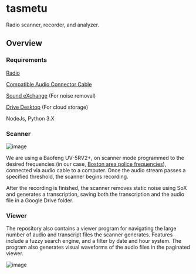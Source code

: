 # tasmetu

Radio scanner, recorder, and analyzer.

## Overview

### Requirements

[Radio](https://baofengtech.com/wp-content/uploads/2020/09/BaoFeng_UV-5R_Manual.pdf)

[Compatible Audio Connector Cable](https://www.amazon.com/gp/product/B01LMIBAZW/ref=ppx_yo_dt_b_asin_title_o00_s00?ie=UTF8&psc=1)

[Sound eXchange](https://sourceforge.net/projects/sox/) (For noise removal)

[Drive Desktop](https://www.google.com/drive/download/) (For cloud storage)

NodeJs, Python 3.X

### Scanner

![image](https://user-images.githubusercontent.com/42680395/210189923-87c873f4-b5b1-43be-a344-cd64e8aa00c9.png)

We are using a Baofeng UV-5RV2+, on scanner mode programmed to the desired frequencies (in our case, [Boston area police frequencies](https://www.broadcastify.com/listen/feed/25818)), connected via audio cable to a computer. Once the audio stream passes a specified threshold, the scanner begins recording.

After the recording is finished, the scanner removes static noise using SoX and generates a transcription, saving both the transcription and the audio file in a Google Drive folder.

### Viewer

The repository also contains a viewer program for navigating the large number of audio and transcript files the scanner generates. Features include a fuzzy search engine, and a filter by date and hour system. The program also generates visual waveforms of the audio files in the paginated viewer.

![image](https://github.com/LackingInGrav1tas/tasmetu/assets/69087617/0ebaf4fa-69e1-4457-9b25-8a6be95893a8)
